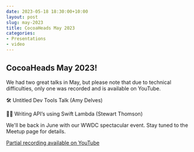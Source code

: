 ```yaml
---
date: 2023-05-18 18:30:00+10:00
layout: post
slug: may-2023
title: CocoaHeads May 2023
categories:
- Presentations
- video
---
```


## CocoaHeads May 2023!

We had two great talks in May, but please note that due to technical difficulties, only one was recorded and is available on YouTube.

🛠️ Untitled Dev Tools Talk (Amy Delves)

🧑‍💻 Writing API’s using Swift Lambda (Stewart Thomson)

We'll be back in June with our WWDC spectacular event. Stay tuned to the Meetup page for details.

[Partial recording available on YouTube](https://www.youtube.com/watch?v=WqDiokm7tvA)
